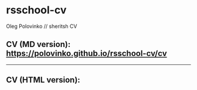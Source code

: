 # rsschool-cv
Oleg Polovinko // sheritsh CV 
## CV (MD version): https://polovinko.github.io/rsschool-cv/cv
-------------
## CV (HTML version): 
